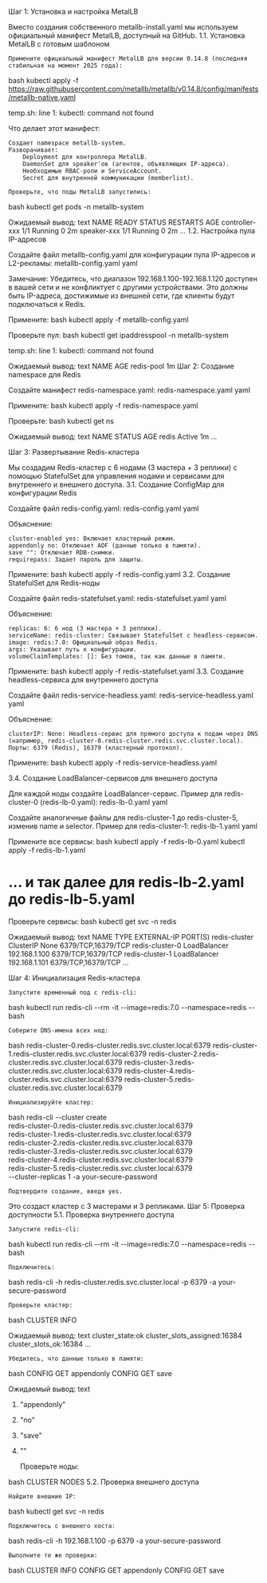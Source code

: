Шаг 1: Установка и настройка MetalLB

Вместо создания собственного metallb-install.yaml мы используем официальный манифест MetalLB, доступный на GitHub.
1.1. Установка MetalLB с готовым шаблоном

    Примените официальный манифест MetalLB для версии 0.14.8 (последняя стабильная на момент 2025 года):

bash
kubectl apply -f https://raw.githubusercontent.com/metallb/metallb/v0.14.8/config/manifests/metallb-native.yaml

temp.sh: line 1: kubectl: command not found

Что делает этот манифест:

    Создает namespace metallb-system.
    Разворачивает:
        Deployment для контроллера MetalLB.
        DaemonSet для speaker'ов (агентов, объявляющих IP-адреса).
        Необходимые RBAC-роли и ServiceAccount.
        Secret для внутренней коммуникации (memberlist).

    Проверьте, что поды MetalLB запустились:

bash
kubectl get pods -n metallb-system

Ожидаемый вывод:
text
NAME                          READY   STATUS    RESTARTS   AGE
controller-xxx                1/1     Running   0          2m
speaker-xxx                   1/1     Running   0          2m
...
1.2. Настройка пула IP-адресов

Создайте файл metallb-config.yaml для конфигурации пула IP-адресов и L2-рекламы:
metallb-config.yaml
yaml

Замечание: Убедитесь, что диапазон 192.168.1.100-192.168.1.120 доступен в вашей сети и не конфликтует с другими устройствами. Это должны быть IP-адреса, достижимые из внешней сети, где клиенты будут подключаться к Redis.

Примените:
bash
kubectl apply -f metallb-config.yaml

Проверьте пул:
bash
kubectl get ipaddresspool -n metallb-system

temp.sh: line 1: kubectl: command not found

Ожидаемый вывод:
text
NAME         AGE
redis-pool   1m
Шаг 2: Создание namespace для Redis

Создайте манифест redis-namespace.yaml:
redis-namespace.yaml
yaml

Примените:
bash
kubectl apply -f redis-namespace.yaml

Проверьте:
bash
kubectl get ns

Ожидаемый вывод:
text
NAME              STATUS   AGE
redis             Active   1m
...

Шаг 3: Развертывание Redis-кластера

Мы создадим Redis-кластер с 6 нодами (3 мастера + 3 реплики) с помощью StatefulSet для управления нодами и сервисами для внутреннего и внешнего доступа.
3.1. Создание ConfigMap для конфигурации Redis

Создайте файл redis-config.yaml:
redis-config.yaml
yaml

Объяснение:

    cluster-enabled yes: Включает кластерный режим.
    appendonly no: Отключает AOF (данные только в памяти).
    save "": Отключает RDB-снимки.
    requirepass: Задает пароль для защиты.

Примените:
bash
kubectl apply -f redis-config.yaml
3.2. Создание StatefulSet для Redis-ноды

Создайте файл redis-statefulset.yaml:
redis-statefulset.yaml
yaml

Объяснение:

    replicas: 6: 6 нод (3 мастера + 3 реплики).
    serviceName: redis-cluster: Связывает StatefulSet с headless-сервисом.
    image: redis:7.0: Официальный образ Redis.
    args: Указывает путь к конфигурации.
    volumeClaimTemplates: []: Без томов, так как данные в памяти.

Примените:
bash
kubectl apply -f redis-statefulset.yaml
3.3. Создание headless-сервиса для внутреннего доступа

Создайте файл redis-service-headless.yaml:
redis-service-headless.yaml
yaml

Объяснение:

    clusterIP: None: Headless-сервис для прямого доступа к подам через DNS (например, redis-cluster-0.redis-cluster.redis.svc.cluster.local).
    Порты: 6379 (Redis), 16379 (кластерный протокол).

Примените:
bash
kubectl apply -f redis-service-headless.yaml

3.4. Создание LoadBalancer-сервисов для внешнего доступа

Для каждой ноды создайте LoadBalancer-сервис. Пример для redis-cluster-0 (redis-lb-0.yaml):
redis-lb-0.yaml
yaml

Создайте аналогичные файлы для redis-cluster-1 до redis-cluster-5, изменив name и selector. Пример для redis-cluster-1:
redis-lb-1.yaml
yaml

Примените все сервисы:
bash
kubectl apply -f redis-lb-0.yaml
kubectl apply -f redis-lb-1.yaml
# ... и так далее для redis-lb-2.yaml до redis-lb-5.yaml

Проверьте сервисы:
bash
kubectl get svc -n redis

Ожидаемый вывод:
text
NAME                 TYPE           EXTERNAL-IP     PORT(S)
redis-cluster        ClusterIP      None            6379/TCP,16379/TCP
redis-cluster-0      LoadBalancer   192.168.1.100   6379/TCP,16379/TCP
redis-cluster-1      LoadBalancer   192.168.1.101   6379/TCP,16379/TCP
...

Шаг 4: Инициализация Redis-кластера

    Запустите временный под с redis-cli:

bash
kubectl run redis-cli --rm -it --image=redis:7.0 --namespace=redis -- bash

    Соберите DNS-имена всех нод:

bash
redis-cluster-0.redis-cluster.redis.svc.cluster.local:6379
redis-cluster-1.redis-cluster.redis.svc.cluster.local:6379
redis-cluster-2.redis-cluster.redis.svc.cluster.local:6379
redis-cluster-3.redis-cluster.redis.svc.cluster.local:6379
redis-cluster-4.redis-cluster.redis.svc.cluster.local:6379
redis-cluster-5.redis-cluster.redis.svc.cluster.local:6379

    Инициализируйте кластер:

bash
redis-cli --cluster create \
  redis-cluster-0.redis-cluster.redis.svc.cluster.local:6379 \
  redis-cluster-1.redis-cluster.redis.svc.cluster.local:6379 \
  redis-cluster-2.redis-cluster.redis.svc.cluster.local:6379 \
  redis-cluster-3.redis-cluster.redis.svc.cluster.local:6379 \
  redis-cluster-4.redis-cluster.redis.svc.cluster.local:6379 \
  redis-cluster-5.redis-cluster.redis.svc.cluster.local:6379 \
  --cluster-replicas 1 -a your-secure-password

    Подтвердите создание, введя yes.

Это создаст кластер с 3 мастерами и 3 репликами.
Шаг 5: Проверка доступности
5.1. Проверка внутреннего доступа

    Запустите redis-cli:

bash
kubectl run redis-cli --rm -it --image=redis:7.0 --namespace=redis -- bash

    Подключитесь:

bash
redis-cli -h redis-cluster.redis.svc.cluster.local -p 6379 -a your-secure-password

    Проверьте кластер:

bash
CLUSTER INFO

Ожидаемый вывод:
text
cluster_state:ok
cluster_slots_assigned:16384
cluster_slots_ok:16384
...

    Убедитесь, что данные только в памяти:

bash
CONFIG GET appendonly
CONFIG GET save

Ожидаемый вывод:
text
1) "appendonly"
2) "no"
1) "save"
2) ""

    Проверьте ноды:

bash
CLUSTER NODES
5.2. Проверка внешнего доступа

    Найдите внешние IP:

bash
kubectl get svc -n redis

    Подключитесь с внешнего хоста:

bash
redis-cli -h 192.168.1.100 -p 6379 -a your-secure-password

    Выполните те же проверки:

bash
CLUSTER INFO
CONFIG GET appendonly
CONFIG GET save